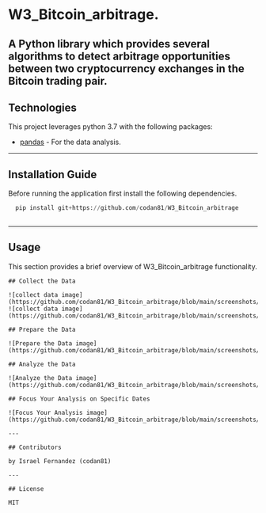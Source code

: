 # W3_Bitcoin_arbitrage.


A Python library which provides several algorithms to detect arbitrage opportunities between two cryptocurrency exchanges in the Bitcoin trading pair.
---

## Technologies

This project leverages python 3.7 with the following packages:

* [pandas](https://github.com/google/python-pandas) - For the data analysis.


---

## Installation Guide

Before running the application first install the following dependencies.

```python
  pip install git+https://github.com/codan81/W3_Bitcoin_arbitrage
  
```

---

## Usage

This section provides a brief overview of W3_Bitcoin_arbitrage functionality.
```
## Collect the Data

![collect data image](https://github.com/codan81/W3_Bitcoin_arbitrage/blob/main/screenshots/collect%20data%20image.png)
![collect data image](https://github.com/codan81/W3_Bitcoin_arbitrage/blob/main/screenshots/collect%20data%20image2.png)

## Prepare the Data

![Prepare the Data image](https://github.com/codan81/W3_Bitcoin_arbitrage/blob/main/screenshots/Prepare%20the%20Data%20image.png)

## Analyze the Data

![Analyze the Data image](https://github.com/codan81/W3_Bitcoin_arbitrage/blob/main/screenshots/Analyze%20the%20Data%20image.png)

## Focus Your Analysis on Specific Dates

![Focus Your Analysis image](https://github.com/codan81/W3_Bitcoin_arbitrage/blob/main/screenshots/Focus%20Your%20Analysis%20image.png)

---

## Contributors

by Israel Fernandez (codan81)

---

## License

MIT
